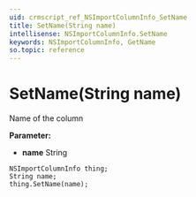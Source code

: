 ```yaml
---
uid: crmscript_ref_NSImportColumnInfo_SetName
title: SetName(String name)
intellisense: NSImportColumnInfo.SetName
keywords: NSImportColumnInfo, GetName
so.topic: reference
---
```


# SetName(String name)

Name of the column

**Parameter:** 
* **name** String

```crmscript
NSImportColumnInfo thing;
String name;
thing.SetName(name);
```

